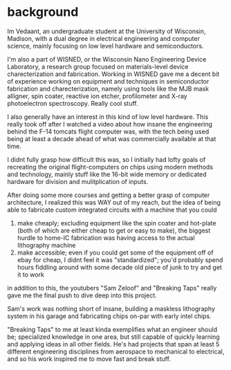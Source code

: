 # background

Im Vedaant, an undergraduate student at the University of Wisconsin, Madison, with a dual degree in electrical engineering and computer science, mainly focusing on low level hardware and semiconductors. 

I'm also a part of WISNED, or the Wisconsin Nano Engineering Device Laboratory, a research group focused on materials-level device charecterization and fabrication. 
Working in WISNED gave me a decent bit of experience working on equipment and techniques in semiconductor fabrication and charecterization, namely using tools like the MJB mask alligner, spin coater, reactive ion etcher, profilometer and X-ray photoelectron spectroscopy. Really cool stuff. 

I also generally have an interest in this kind of low level hardware. This really took off after I watched a video about how insane the engineering behind the F-14 tomcats flight computer was, with the tech being used being at least a decade ahead of what was commercially available at that time. 

I didnt fully grasp how difficult this was, so I initially had lofty goals of recreating the original flight-computers on chips using modern methods and technology, mainly stuff like the 16-bit wide memory or dedicated hardware for division and mulitplication of inputs. 

After doing some more courses and getting a better grasp of computer architecture, I realized this was WAY out of my reach, but the idea of being able to fabricate custom integrated circuits with a machine that you could 

1) make cheaply; excluding equipment like the spin coater and hot-plate (both of which are either cheap to get or easy to make), the biggest hurdle to home-IC fabrication was having access to the actual lithography machine
1) make accessible; even if you could get some of the equipment off of ebay for cheap, I didnt feel it was "standardized"; you'd probably spend hours fiddling around with some decade old piece of junk to try and get it to work


in addition to this, the youtubers "Sam Zeloof" and "Breaking Taps" really gave me the final push to dive deep into this project. 

Sam's work was nothing short of insane, building a maskless lithography system in his garage and fabricating chips on-par with early intel chips. 

"Breaking Taps" to me at least kinda exemplifies what an engineer should be; specialized knowledge in one area, but still capable of quickly learning and applying ideas in all other fields. He's had projects that span at least 5 different engineering disciplines from aerospace to mechanical to electrical, and so his work inspired me to move fast and break stuff. 



